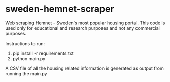 # sweden-hemnet-scraper
Web scraping Hemnet - Sweden's most popular housing portal.
This code is used only for educational and research purposes and not any commercial purposes.

Instructions to run:

1. pip install -r requirements.txt
2. python main.py

A CSV file of all the housing related information is generated as output from running the main.py
